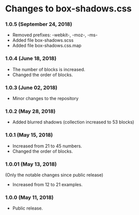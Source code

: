 # Changes to box-shadows.css

### 1.0.5 (September 24, 2018)

-   Removed prefixes: -webkit-, -moz-, -ms-
-   Added file box-shadows.scss
-   Added file box-shadows.css.map

### 1.0.4 (June 18, 2018)

-   The number of blocks is increased.
-   Сhanged the order of blocks.

### 1.0.3 (June 02, 2018)

-   Minor changes to the repository

### 1.0.2 (May 28, 2018)

-   Added blurred shadows (сollection increased to 53 blocks)

### 1.0.1 (May 15, 2018)

-   Increased from 21 to 45 numbers.
-   Сhanged the order of blocks.

### 1.0.01 (May 13, 2018)

(Only the notable changes since public release)

-   Increased from 12 to 21 examples.

### 1.0.0 (May 11, 2018)

-   Public release.
